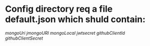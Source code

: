 # Config directory req a file default.json which shuld contain:

_mongoUri_
_jmongoURI_
_mongoLocal_
_jwtsecret_
_githubClientId_
_githubClientSecret_
